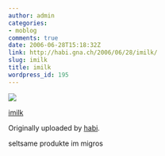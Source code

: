 ```yaml
---
author: admin
categories:
- moblog
comments: true
date: 2006-06-28T15:18:32Z
link: http://habi.gna.ch/2006/06/28/imilk/
slug: imilk
title: imilk
wordpress_id: 195
---
```


[![](http://static.flickr.com/54/177065345_d445734cc9_m.jpg)](http://www.flickr.com/photos/habi/177065345/)
   

 
  [imilk](http://www.flickr.com/photos/habi/177065345/)
    

  Originally uploaded by [habi](http://www.flickr.com/people/habi/).
 



seltsame produkte im migros
  

